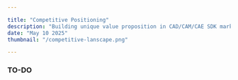 ```yaml
--- 

title: "Competitive Positioning"
description: "Building unique value proposition in CAD/CAM/CAE SDK market."
date: "May 10 2025"
thumbnail: "/competitive-lanscape.png"

---
```


### TO-DO